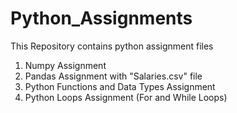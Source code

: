 # Python_Assignments
This Repository contains python assignment files
1. Numpy Assignment
2. Pandas Assignment with "Salaries.csv" file
3. Python Functions and Data Types Assignment
4. Python Loops Assignment (For and While Loops)
